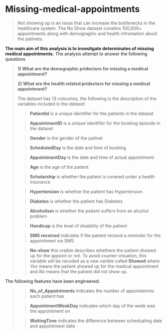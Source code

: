 # Missing-medical-appointments
> Not showing up is an issue that can increase the bottlenecks in the healthcare system. The No Show dataset conatins 100,000+ appointments along with demograghic and health infromation about the patinets. 
>
**The main aim of this analysis is to invesitgate determinates of missing medical appointments.** The analysis attempt to answer the following questions 
>
>**1) What are the demographic pridectors for missing a medical appointment?**
>
>**2) What are the health related pridectors for missing a medical appointment?**
>
> The dataset has 13 coloumns, the following is the description of the variables included in the dataset:
>>**PatientId** is a unique identifier for the patients in the dataset
>
>>**AppointmentID** is a unique identifier for the booking episode in the dataset
>
>>**Gender** is the gender of the patinet 
>
>>**ScheduledDay** is the date and time of booking 
>
>>**AppointmentDay** is the date and time of actual appointment 
>
>>**Age** is the age of the patient 
>
>>**Scholarship** is whether the patient is covered under a health insurance
>
>>**Hypertension** is whether the patient has Hypertension 
>
>>**Diabetes** is whether the patient has Diabetes 
>
>>**Alcoholism** is whether the patient suffers from an alcohol problem 
>
>>**Handicap** is the level of disability of the patient 
>
>>**SMS received** indicates if the patient recievd a reminder for the appointment via SMS 
>
>>**No-show** this vraible describes whethere the patient showed up for the appoint or not. To avoid counter-intuation, this variable will be recoded as a new varible called **Showed** where *Yes* means the patient showed up for the medical appointment and *No* means that the patient did not show up.

The following features have been engineered:

>>**No_of_Appointments** indicates the number of appointemnts each patient has 
>
>>**AppointmentWeekDay** indicates which day of the week was the appointment on 
>
>>**WaitingTime** indicates the difference between schedualing date and appointment date 
